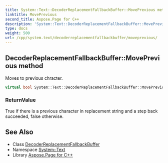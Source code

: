 ```yaml
---
title: System::Text::DecoderReplacementFallbackBuffer::MovePrevious method
linktitle: MovePrevious
second_title: Aspose.Page for C++
description: 'System::Text::DecoderReplacementFallbackBuffer::MovePrevious method. Moves to previous chracter in C++.'
type: docs
weight: 500
url: /cpp/system.text/decoderreplacementfallbackbuffer/moveprevious/
---
```

## DecoderReplacementFallbackBuffer::MovePrevious method


Moves to previous chracter.

```cpp
virtual bool System::Text::DecoderReplacementFallbackBuffer::MovePrevious() override
```


### ReturnValue

True if there is a previous character in replacement string and a step back succeeded, false otherwise.

## See Also

* Class [DecoderReplacementFallbackBuffer](../)
* Namespace [System::Text](../../)
* Library [Aspose.Page for C++](../../../)
